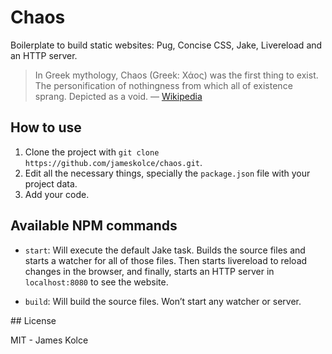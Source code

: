 # Chaos
Boilerplate to build static websites: Pug, Concise CSS, Jake, Livereload and an HTTP server.

> In Greek mythology, Chaos (Greek: Χάος) was the first thing to exist. The personification of nothingness from which all of existence sprang. Depicted as a void. — [Wikipedia](https://en.wikipedia.org/wiki/Chaos_(mythology))


## How to use

1. Clone the project with `git clone https://github.com/jameskolce/chaos.git`.
2. Edit all the necessary things, specially the `package.json` file with your project data.
3. Add your code.


## Available NPM commands

- `start`: Will execute the default Jake task. Builds the source files and starts a watcher for all of those files. Then starts livereload to reload changes in the browser, and finally, starts an HTTP server in `localhost:8080` to see the website.

- `build`: Will build the source files. Won’t start any watcher or server.


## License

MIT - James Kolce
